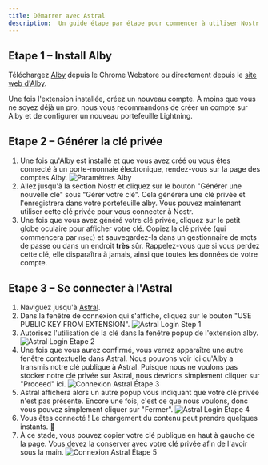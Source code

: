```yaml
---
title: Démarrer avec Astral
description:  Un guide étape par étape pour commencer à utiliser Nostr avec le client web Astral.
---
```


## Etape 1 – Install Alby


Téléchargez [Alby](https://chrome.google.com/webstore/detail/alby-bitcoin-lightning-wa/iokeahhehimjnekafflcihljlcjccdbe) depuis le Chrome Webstore ou directement depuis le [site web d'Alby](https://getalby.com/).

Une fois l'extension installée, créez un nouveau compte. À moins que vous ne soyez déjà un pro, nous vous recommandons de créer un compte sur Alby et de configurer un nouveau portefeuille Lightning.

## Etape 2 – Générer la clé privée

1. Une fois qu'Alby est installé et que vous avez créé ou vous êtes connecté à un porte-monnaie électronique, rendez-vous sur la page des comptes Alby. ![Paramètres Alby](/images/alby-accounts.webp)
1. Allez jusqu'à la section Nostr et cliquez sur le bouton "Générer une nouvelle clé" sous "Gérer votre clé". Cela générera une clé privée et l'enregistrera dans votre portefeuille alby. Vous pouvez maintenant utiliser cette clé privée pour vous connecter à Nostr.
1. Une fois que vous avez généré votre clé privée, cliquez sur le petit globe oculaire pour afficher votre clé. Copiez la clé privée (qui commencera par `nsec`) et sauvegardez-la dans un gestionnaire de mots de passe ou dans un endroit **très** sûr. Rappelez-vous que si vous perdez cette clé, elle disparaîtra à jamais, ainsi que toutes les données de votre compte.

## Etape 3 – Se connecter à l'Astral

1. Naviguez jusqu'à [Astral](https://astral.ninja).
1. Dans la fenêtre de connexion qui s'affiche, cliquez sur le bouton "USE PUBLIC KEY FROM EXTENSION". ![Astral Login Step 1](/images/astral-login.webp)
1. Autorisez l'utilisation de la clé dans la fenêtre popup de l'extension alby. ![Astral Login Etape 2](/images/astral-login2.webp)
1. Une fois que vous aurez confirmé, vous verrez apparaître une autre fenêtre contextuelle dans Astral. Nous pouvons voir ici qu'Alby a transmis notre clé publique à Astral. Puisque nous ne voulons pas stocker notre clé privée sur Astral, nous devrions simplement cliquer sur "Proceed" ici. ![Connexion Astral Étape 3](/images/astral-login3.webp)
1. Astral affichera alors un autre popup vous indiquant que votre clé privée n'est pas présente. Encore une fois, c'est ce que nous voulons, donc vous pouvez simplement cliquer sur "Fermer". ![Astral Login Etape 4](/images/astral-login4.webp)
1. Vous êtes connecté ! Le chargement du contenu peut prendre quelques instants. 🤙
1. À ce stade, vous pouvez copier votre clé publique en haut à gauche de la page. Vous devez la conserver avec votre clé privée afin de l'avoir sous la main. ![Connexion Astral Étape 5](/images/astral-login5.webp)
